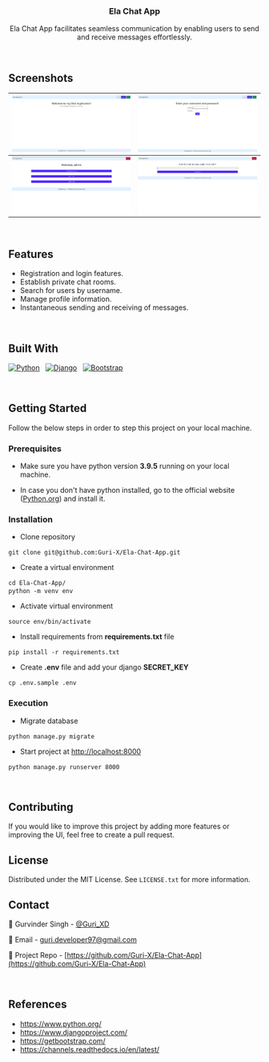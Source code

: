 <div>
    <h3 align="center">Ela Chat App</h3>
    <p align="center">
        Ela Chat App facilitates seamless communication by enabling users to send and receive messages effortlessly.
    </p>
</div>

<br />

## Screenshots

|![Home Page](./Screenshots/1.png)|![Login Page](./Screenshots/2.png)|
|-----|-----|
|![Dashboard](./Screenshots/3.png)|![Create Room](./Screenshots/4.png)|


<br />

## Features

- Registration and login features.
- Establish private chat rooms.
- Search for users by username.
- Manage profile information.
- Instantaneous sending and receiving of messages.

<br />

## Built With

[![Python][Python]][Python-url]&nbsp; &nbsp;[![Django][Django]][Django-url]&nbsp; &nbsp;[![Bootstrap][Bootstrap.com]][Bootstrap-url]


<br />

## Getting Started

Follow the below steps in order to step this project on your local machine.

### Prerequisites

- Make sure you have python version **3.9.5** running on your local machine.

- In case you don't have python installed, go to the official website ([Python.org](https://python.org)) and install it.

### Installation

- Clone repository
```
git clone git@github.com:Guri-X/Ela-Chat-App.git
```

- Create a virtual environment
```
cd Ela-Chat-App/
python -m venv env
```

- Activate virtual environment
```
source env/bin/activate
```

- Install requirements from **requirements.txt** file
```
pip install -r requirements.txt
```

- Create **.env** file and add your django **SECRET_KEY**
```
cp .env.sample .env
```

### Execution

- Migrate database
```
python manage.py migrate
```

- Start project at [http://localhost:8000](http://localhost:8000)
```
python manage.py runserver 8000
```

<br />

## Contributing

If you would like to improve this project by adding more features or improving the UI, feel free to create a pull request.

## License

Distributed under the MIT License. See `LICENSE.txt` for more information.

## Contact

:star2: Gurvinder Singh - [@Guri_XD](https://twitter.com/Guri_XD)

:email: Email - guri.developer97@gmail.com

:rocket: Project Repo - [https://github.com/Guri-X/Ela-Chat-App](https://github.com/Guri-X/Ela-Chat-App)

<br />

## References

- https://www.python.org/
- https://www.djangoproject.com/
- https://getbootstrap.com/
- https://channels.readthedocs.io/en/latest/

[Python]: https://img.shields.io/badge/python-FFE467?style=for-the-badge&logo=python&logoColor=blue
[Python-url]: https://www.python.org/
[Django]: https://img.shields.io/badge/django-163F2E?style=for-the-badge&logo=django&logoColor=white
[Django-url]: https://www.djangoproject.com/
[Bootstrap.com]: https://img.shields.io/badge/Bootstrap-563D7C?style=for-the-badge&logo=bootstrap&logoColor=white
[Bootstrap-url]: https://getbootstrap.com